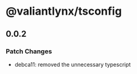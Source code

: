 # @valiantlynx/tsconfig

## 0.0.2

### Patch Changes

- debca11: removed the unnecessary typescript
